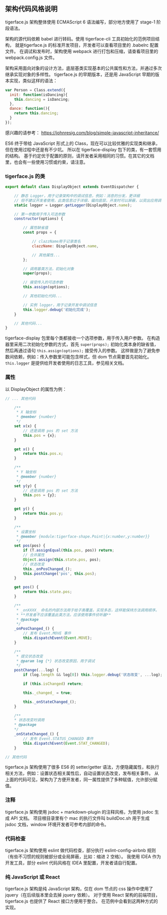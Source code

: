 ## 架构代码风格说明

tigerface.js 架构整体使用 ECMAScript 6 语法编写，部分地方使用了 stage-1 阶段语法。

架构的源代码依赖 babel 进行转码。使用 tigerface-cli 工具初始化的范例项目结构，
就是tigerface.js 的标准开发项目，开发者可以查看项目里的 .babelrc 配置文件。
在调试和发布时，架构使用 webpack 进行打包和压缩，请查看项目里的 webpack.config.js 文件。

架构采用面向对象的设计方法，底层基类实现基本的公共属性和方法，并通过多次继承实现对象的多样性。
tigerface.js 的早期版本，还是用 JavaScript 早期的版本实现，类似这样的语法：
```javascript
var Person = Class.extend({
  init: function(isDancing){
    this.dancing = isDancing;
  },
  dance: function(){
    return this.dancing;
  }
});
```
感兴趣的请参考： https://johnresig.com/blog/simple-javascript-inheritance/

ES6 终于带给 JavaScript 形式上的 Class，现在可以比较优雅的实现类和继承，但在使用过程中还是有不少坑。
所以在 tigerface-display 包下的类，有一套惯用的结构。
基于约定优于配置的原则，请开发者采用相同的习惯。在其它的文档里，也会有一些使用习惯或约束，请注意。

### tigerface.js 的类
```javascript
export default class DisplayObject extends EventDispatcher {

    // 静态 Logger，用于记录架构中的调试信息，例如：消息的分发，更详细
    // 但不建议开发者使用，此类信息过于详细，偏向底层，开发时可以屏蔽，以突出应用调试信息
    static logger = Logger.getLogger(DisplayObject.name);

    // 第一参数用于传入可选参数
    constructor(options) {

        // 属性缺省值
        const props = {

            // clazzName用于记录类名
            clazzName: DisplayObject.name,

            // 其他属性...
        };

        // 调用基类方法，初始化对象
        super(props);

        // 接受传入的可选参数
        this.assign(options);

        // 其他初始化代码...

        // 实例 logger，用于记录开发中调试信息
        this.logger.debug('初始化完成');
    }

    // 其他代码...
}
```
tigerface-display 包里每个类都接收一个选项参数，用于传入用户参数。
在构造器里采用二次初始化参数的方式，首先 `super(props);` 初始化类本身的缺省值，
然后再通过语句 `this.assign(options);` 接受传入的参数。
这样做是为了避免参数间依赖，例如：传入参数里可能包含样式，但 dom 节点需要首先初始化。
`this.logger` 是提供给开发者使用的日志工具，参见相关文档。


### 属性

以 DisplayObject 的属性为例：
```javascript
// ... 其他代码

    /**
     * X 轴坐标
     * @member {number}
     */
    set x(x) {
        // 还是调用 pos 的 set 方法
        this.pos = {x};
    }

    get x() {
        return this.pos.x;
    }

    /**
     * Y 轴坐标
     * @member {number}
     */
    set y(y) {
        // 还是调用 pos 的 set 方法
        this.pos = {y};
    }

    get y() {
        return this.pos.y;
    }

    /**
     * 设置坐标
     * @member {module:tigerface-shape.Point|{x:number,y:number}}
     */
    set pos(pos) {
        if (T.assignEqual(this.pos, pos)) return;
        // 合并属性
        Object.assign(this.state.pos, pos);
        // 状态改变
        this._onPosChanged_();
        this.postChange('pos', this.pos);
    }

    get pos() {
        return this.state.pos;
    }

    /**
     * _onXXXX_ 命名的内部方法用于给子类覆盖，实现多态，这样能保持方法调用顺序。
     * **开发者不应该覆盖此类方法，应该使用事件侦听器**
     * @package
     */
    _onPosChanged_() {
        // 发布 Event.MOVE 事件
        this.dispatchEvent(Event.MOVE);
    }

    /**
     * 提交状态改变
     * @param log {*} 状态改变原因，用于调试
     */
    postChange(...log) {
        if (log.length && log[0]) this.logger.debug('状态改变', ...log);

        if (this.isChanged) return;

        this._changed_ = true;

        this._onStateChanged_();
    }

    /**
    * 状态改变时调用
    * @package
    */
    _onStateChanged_() {
        // 发布 Event.STATUS_CHANGED 事件
        this.dispatchEvent(Event.STAT_CHANGED);
    }

// 其他代码
```
tigerface.js 架构使用了很多 ES6 的 setter/getter 语法，方便隐藏属性，和执行相关方法，例如：设置状态相关属性后，自动设置状态改变，发布相关事件。
从上面的代码可见，架构为了方便开发者，同一属性提供了多种赋值，允许部分赋值。


### 注释
tigerface.js 架构使用 jsdoc + markdown-plugin 的注释风格，为使用 jsdoc 生成 API 文档。
项目根目录里有个 mac 的执行文件叫 buildDoc.sh 用于生成 jsdoc 文档，window 环境开发者可参考内部的命令。

### 代码检查
tigerface.js 架构使用 eslint 做代码检查，部分执行 eslint-config-airbnb 规则（有些不习惯的规则被部分或全局屏蔽，比如：缩进 2 空格）。
我使用 IDEA 作为开发工具，部分 eslint 代码风格在 IDEA 里配置，开发者请自行配置。

### 纯 JavaScript 或 React

tigerface.js 架构是纯 JavaScript 架构，仅在 dom 节点的 css 操作中使用了 jquery（在后续版本里会去掉 jquery 依赖）。
对于使用 React 架构的前端项目，tigerface.js 也提供了 React 接口方便用于整合。
在范例中会看到这两种方式的实现。

